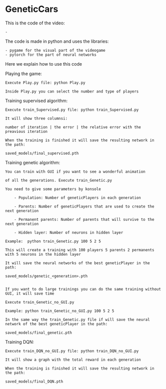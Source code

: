 # GeneticCars
This is the code of the video:

	-

The code is made in python and uses the libraries:

	- pygame for the visual part of the videogame
	- pytorch for the part of neural networks


Here we explain how to use this code

Playing the game:

	Execute Play.py file: python Play.py

	Inside Play.py you can select the number and type of players 



Training supervised algorithm:

	Execute train_Supervised.py file: python train_Supervised.py

	It will show three columnsi:

	number of iteration | the error | the relative error with the preavious iteration

	When the training is finished it will save the resulting network in the path: 

	saved_models/final_supervised.pth 



Training genetic algorithm:

	You can train with GUI if you want to see a wonderful animation 
	
	of all the generations. Execute train_Genetic.py 

	You need to give some parameters by konsole 

		- Population: Number of geneticPlayers in each generation

		- Parents: Number of geneticPlayers that are used to create the next generation

		- Permanent parents: Number of parents that will survive to the next generation

		- Hidden layer: Number of neurons in hidden layer

	Example:  python train_Genetic.py 100 5 2 5

	This will create a training with 100 players 5 parents 2 permanents with 5 neurons in the hidden layer

	It will save the neural networks of the best geneticPlayer in the path: 

	saved_models/genetic_<generation>.pth 
 

	If you want to do large trainings you can do the same training without GUI, it will save time

	Execute train_Genetic_no_GUI.py 

	Example: python train_Genetic_no_GUI.py 100 5 2 5
	
	In the same way the train_Genetic.py file if will save the neural network of the best geneticPlayer in the path: 

	saved_models/final_genetic.pth 



Training DQN:

	Execute train_DQN_no_GUI.py file: python train_DQN_no_GUI.py

	It will show a graph with the total reward in each generation

	When the training is finished it will save the resulting network in the path: 

	saved_models/final_DQN.pth 
	
